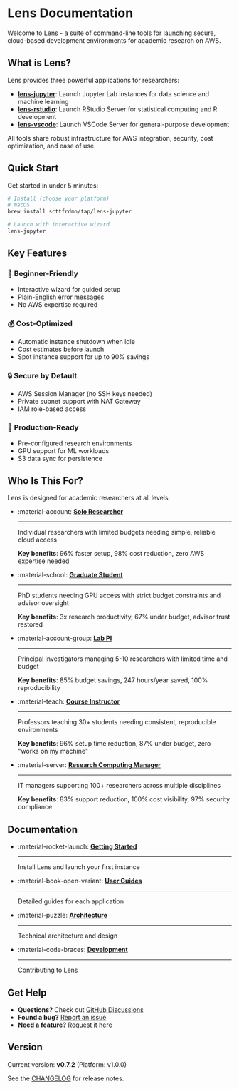 # Lens Documentation

Welcome to Lens - a suite of command-line tools for launching secure, cloud-based development environments for academic research on AWS.

## What is Lens?

Lens provides three powerful applications for researchers:

- **[lens-jupyter](user-guides/jupyter.md)**: Launch Jupyter Lab instances for data science and machine learning
- **[lens-rstudio](user-guides/rstudio.md)**: Launch RStudio Server for statistical computing and R development  
- **[lens-vscode](user-guides/vscode.md)**: Launch VSCode Server for general-purpose development

All tools share robust infrastructure for AWS integration, security, cost optimization, and ease of use.

## Quick Start

Get started in under 5 minutes:

```bash
# Install (choose your platform)
# macOS
brew install scttfrdmn/tap/lens-jupyter

# Launch with interactive wizard
lens-jupyter
```

## Key Features

### 🎯 **Beginner-Friendly**
- Interactive wizard for guided setup
- Plain-English error messages
- No AWS expertise required

### 💰 **Cost-Optimized**
- Automatic instance shutdown when idle
- Cost estimates before launch
- Spot instance support for up to 90% savings

### 🔒 **Secure by Default**
- AWS Session Manager (no SSH keys needed)
- Private subnet support with NAT Gateway
- IAM role-based access

### 🚀 **Production-Ready**
- Pre-configured research environments
- GPU support for ML workloads
- S3 data sync for persistence

## Who Is This For?

Lens is designed for academic researchers at all levels:

<div class="grid cards" markdown>

-   :material-account: **[Solo Researcher](USER_SCENARIOS/01_SOLO_RESEARCHER_WALKTHROUGH.md)**

    ---

    Individual researchers with limited budgets needing simple, reliable cloud access

    **Key benefits**: 96% faster setup, 98% cost reduction, zero AWS expertise needed

-   :material-school: **[Graduate Student](USER_SCENARIOS/02_GRADUATE_STUDENT_WALKTHROUGH.md)**

    ---

    PhD students needing GPU access with strict budget constraints and advisor oversight

    **Key benefits**: 3x research productivity, 67% under budget, advisor trust restored

-   :material-account-group: **[Lab PI](USER_SCENARIOS/03_LAB_PI_WALKTHROUGH.md)**

    ---

    Principal investigators managing 5-10 researchers with limited time and budget

    **Key benefits**: 85% budget savings, 247 hours/year saved, 100% reproducibility

-   :material-teach: **[Course Instructor](USER_SCENARIOS/04_COURSE_INSTRUCTOR_WALKTHROUGH.md)**

    ---

    Professors teaching 30+ students needing consistent, reproducible environments

    **Key benefits**: 96% setup time reduction, 87% under budget, zero "works on my machine"

-   :material-server: **[Research Computing Manager](USER_SCENARIOS/05_RESEARCH_COMPUTING_MANAGER_WALKTHROUGH.md)**

    ---

    IT managers supporting 100+ researchers across multiple disciplines

    **Key benefits**: 83% support reduction, 100% cost visibility, 97% security compliance

</div>

## Documentation

<div class="grid cards" markdown>

-   :material-rocket-launch: **[Getting Started](getting-started/installation.md)**

    ---
    
    Install Lens and launch your first instance

-   :material-book-open-variant: **[User Guides](user-guides/jupyter.md)**

    ---
    
    Detailed guides for each application

-   :material-puzzle: **[Architecture](architecture/overview.md)**

    ---
    
    Technical architecture and design

-   :material-code-braces: **[Development](development/contributing.md)**

    ---
    
    Contributing to Lens

</div>

## Get Help

- **Questions?** Check out [GitHub Discussions](https://github.com/scttfrdmn/lens/discussions)
- **Found a bug?** [Report an issue](https://github.com/scttfrdmn/lens/issues/new/choose)
- **Need a feature?** [Request it here](https://github.com/scttfrdmn/lens/issues/new/choose)

## Version

Current version: **v0.7.2** (Platform: v1.0.0)

See the [CHANGELOG](https://github.com/scttfrdmn/lens/blob/main/CHANGELOG.md) for release notes.

